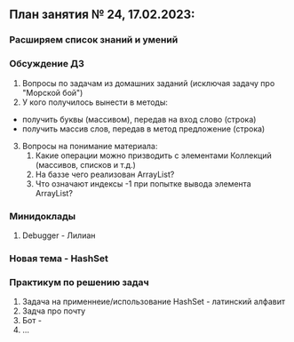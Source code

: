 ## План занятия № 24, 17.02.2023:

### Расширяем список знаний и умений

### Обсуждение ДЗ
1. Вопросы по задачам из домашних заданий (исключая задачу про "Морской бой")
2. У кого получилось вынести в методы:
- получить буквы (массивом), передав на вход слово (строка)
- получить массив слов, передав в метод предложение (строка)
3. Вопросы на понимание материала:
   1. Какие операции можно призводить с элементами Коллекций (массивов, списков и т.д.) 
   2. На баззе чего реализован ArrayList? 
   2. Что означают индексы -1 при попытке вывода элемента ArrayList? 

### Минидоклады
1. Debugger - Лилиан

### Новая тема - HashSet

### Практикум по решению задач
1. Задача на применнеие/использование HashSet - латинский алфавит
2. Задча про почту
2. Бот -
3. ...